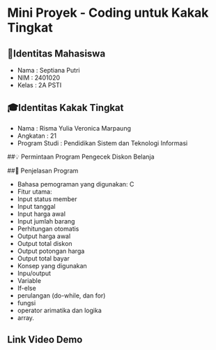 # Mini Proyek - Coding untuk Kakak Tingkat

## 👤Identitas Mahasiswa 
-	Nama	: Septiana Putri
-	NIM	  : 2401020
-	Kelas	: 2A PSTI

## 🎓Identitas Kakak Tingkat
-	Nama		      : Risma Yulia Veronica Marpaung
-	Angkatan	    : 21
-	Program Studi	: Pendidikan Sistem dan Teknologi Informasi

##💡 Permintaan Program
Pengecek Diskon Belanja

##🧠 Penjelasan Program
  -	Bahasa pemograman yang digunakan: C
  -	Fitur utama:
  -	Input status member
  -	Input tanggal
  -	Input harga awal
  -	Input jumlah barang
  -	Perhitungan otomatis
  -	Output harga awal 
  -	Output total diskon
  -	Output potongan harga
  -	Output total bayar
-	Konsep yang digunakan
  -	Inpu/output
  -	Variable
  -	If-else
  -	perulangan (do-while, dan for)
  -	fungsi
  -	operator arimatika dan logika
  -	array.
## Link Video Demo

